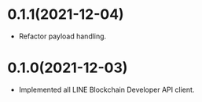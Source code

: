 # 0.1.1(2021-12-04)

- Refactor payload handling.

# 0.1.0(2021-12-03)

- Implemented all LINE Blockchain Developer API client.

